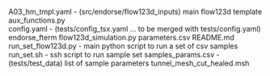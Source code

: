 A03_hm_tmpl.yaml        - (src/endorse/flow123d_inputs) main flow123d template 
aux_functions.py        
config.yaml             - (tests/config_tsx.yaml ... to be merged with tests/config.yaml)
endorse_fterm
flow123d_simulation.py
parameters.csv
README.md
run_set_flow123d.py     - main python script to run a set of csv samples
run_set.sh              - ssh script to run sample set
samples_params.csv      - (tests/test_data) list of sample parameters
tunnel_mesh_cut_healed.msh
